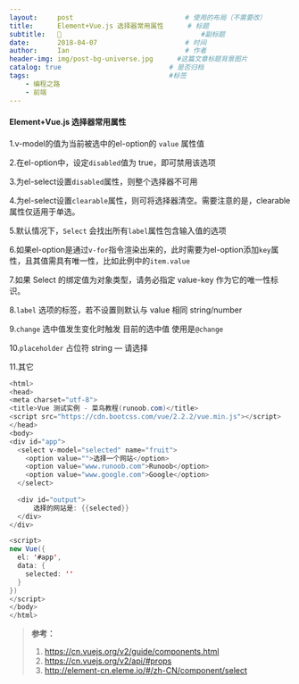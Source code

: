 ---layout:     post             				# 使用的布局（不需要改）title:      Element+Vue.js 选择器常用属性      # 标题 subtitle:   🎃 					  				#副标题date:       2018-04-07  					# 时间author:     Ian                  			# 作者header-img: img/post-bg-universe.jpg	  #这篇文章标题背景图片catalog: true                        	# 是否归档tags:                              		#标签    - 编程之路    - 前端---#### Element+Vue.js 选择器常用属性1.v-model的值为当前被选中的el-option的 `value` 属性值2.在el-option中，设定`disabled`值为 true，即可禁用该选项3.为el-select设置`disabled`属性，则整个选择器不可用4.为el-select设置`clearable`属性，则可将选择器清空。需要注意的是，clearable属性仅适用于单选。5.默认情况下，`Select` 会找出所有`label`属性包含输入值的选项6.如果el-option是通过`v-for`指令渲染出来的，此时需要为el-option添加`key`属性，且其值需具有唯一性，比如此例中的`item.value`7.如果 Select 的绑定值为对象类型，请务必指定 value-key 作为它的唯一性标识。8.`label`	选项的标签，若不设置则默认与 value 相同	string/number9.`change`	选中值发生变化时触发	目前的选中值      使用是`@change`10.`placeholder`	占位符	string	—	请选择11.其它 <el-select style="width: 80%"/>```java<html><head><meta charset="utf-8"><title>Vue 测试实例 - 菜鸟教程(runoob.com)</title><script src="https://cdn.bootcss.com/vue/2.2.2/vue.min.js"></script></head><body><div id="app">  <select v-model="selected" name="fruit">    <option value="">选择一个网站</option>    <option value="www.runoob.com">Runoob</option>    <option value="www.google.com">Google</option>  </select>   <div id="output">      选择的网站是: {{selected}}  </div></div><script>new Vue({  el: '#app',  data: {	selected: ''   }})</script></body></html>```> **参考：**<br>> 1. <https://cn.vuejs.org/v2/guide/components.html><br>> 2. <https://cn.vuejs.org/v2/api/#props><br>> 3. <http://element-cn.eleme.io/#/zh-CN/component/select>